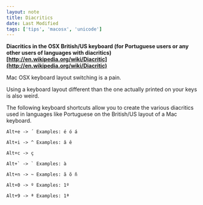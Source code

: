 ```yaml
---
layout: note
title: Diacritics
date: Last Modified
tags: ['tips', 'macosx', 'unicode']
---
```


**Diacritics in the OSX British/US keyboard (for Portuguese users or any other users of languages with diacritics) [http://en.wikipedia.org/wiki/Diacritic](http://en.wikipedia.org/wiki/Diacritic)**

Mac OSX keyboard layout switching is a pain.

Using a keyboard layout different than the one actually printed on your keys is also weird. 

The following keyboard shortcuts allow you to create the various diacritics used in languages like Portuguese on the British/US layout of a Mac keyboard.

    Alt+e -> ´ Examples: é ó á

    Alt+i -> ^ Examples: â ê

    Alt+c -> ç

    Alt+` -> ` Examples: à

    Alt+n -> ~ Examples: ã õ ñ

    Alt+0 -> º Examples: 1º

    Alt+9 -> ª Examples: 1ª